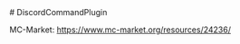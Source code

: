 <div allign="centre">
# DiscordCommandPlugin

MC-Market: https://www.mc-market.org/resources/24236/
